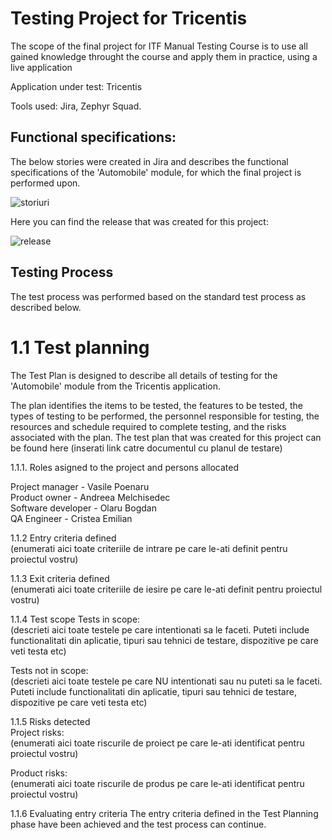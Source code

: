 # Testing Project for Tricentis
The scope of the final project for ITF Manual Testing Course is to use all gained knowledge throught the course and apply them in practice, using a live application

Application under test: Tricentis

Tools used: Jira, Zephyr Squad.

## Functional specifications:
The below stories were created in Jira and describes the functional specifications of the 'Automobile' module, for which the final project is performed upon.

![storiuri](https://github.com/emiliancristea11/Manual_Testing_Jira/assets/148649851/dba316de-80d2-4978-806f-ff53c90d1c01)

Here you can find the release that was created for this project:

![release](https://github.com/emiliancristea11/Manual_Testing_Jira/assets/148649851/71d6ceee-a16b-4fad-b613-a099fc05454e)

## Testing Process
The test process was performed based on the standard test process as described below.

# 1.1 Test planning <br>
The Test Plan is designed to describe all details of testing for the 'Automobile' module from the Tricentis application.

The plan identifies the items to be tested, the features to be tested, the types of testing to be performed, the personnel responsible for testing, the resources and schedule required to complete testing, and the risks associated with the plan. The test plan that was created for this project can be found here (inserati link catre documentul cu planul de testare)

1.1.1. Roles asigned to the project and persons allocated <br>

Project manager - Vasile Poenaru <br>
Product owner - Andreea Melchisedec <br>
Software developer - Olaru Bogdan <br>
QA Engineer - Cristea Emilian <br>

1.1.2 Entry criteria defined <br>
(enumerati aici toate criteriile de intrare pe care le-ati definit pentru proiectul vostru)

1.1.3 Exit criteria defined <br>
(enumerati aici toate criteriile de iesire pe care le-ati definit pentru proiectul vostru)

1.1.4 Test scope
Tests in scope: <br>
(descrieti aici toate testele pe care intentionati sa le faceti. Puteti include functionalitati din aplicatie, tipuri sau tehnici de testare, dispozitive pe care veti testa etc)

Tests not in scope: <br>
(descrieti aici toate testele pe care NU intentionati sau nu puteti sa le faceti. Puteti include functionalitati din aplicatie, tipuri sau tehnici de testare, dispozitive pe care veti testa etc)

1.1.5 Risks detected <br>
Project risks: <br>
(enumerati aici toate riscurile de proiect pe care le-ati identificat pentru proiectul vostru)

Product risks: <br>
(enumerati aici toate riscurile de produs pe care le-ati identificat pentru proiectul vostru)

1.1.6 Evaluating entry criteria
The entry criteria defined in the Test Planning phase have been achieved and the test process can continue.
